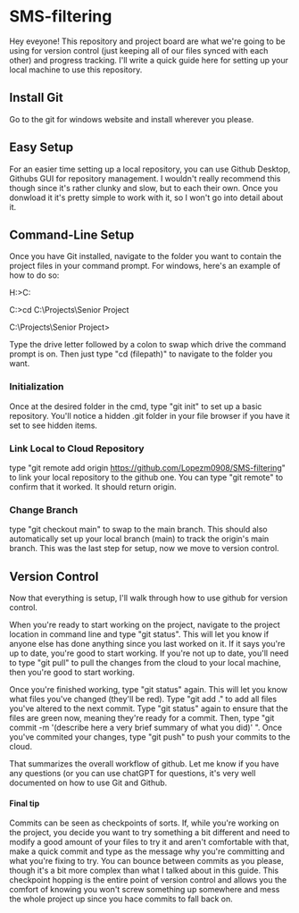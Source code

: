 # SMS-filtering
Hey eveyone! This repository and project board are what we're going to be using for version control (just keeping all of our files synced with each other) and progress tracking. I'll write a quick guide here for setting up your local machine to use this repository.

## Install Git
Go to the git for windows website and install wherever you please.

## Easy Setup
For an easier time setting up a local repository, you can use Github Desktop, Githubs GUI for repository management. I wouldn't really recommend this though since it's rather clunky and slow, but to each their own. Once you donwload it it's pretty simple to work with it, so I won't go into detail about it.

## Command-Line Setup
Once you have Git installed, navigate to the folder you want to contain the project files in your command prompt. For windows, here's an example of how to do so:

H:\>C:

C:\>cd C:\Projects\Senior Project

C:\Projects\Senior Project>

Type the drive letter followed by a colon to swap which drive the command prompt is on.
Then just type "cd (filepath)" to navigate to the folder you want.

### Initialization
Once at the desired folder in the cmd, type "git init" to set up a basic repository. You'll notice a hidden .git folder in your file browser if you have it set to see hidden items.

### Link Local to Cloud Repository
type "git remote add origin https://github.com/Lopezm0908/SMS-filtering" to link your local repository to the github one.
You can type "git remote" to confirm that it worked. It should return origin.

### Change Branch
type "git checkout main" to swap to the main branch. This should also automatically set up your local branch (main) to track the origin's main branch. This was the last step for setup, now we move to version control.



## Version Control
Now that everything is setup, I'll walk through how to use github for version control.

When you're ready to start working on the project, navigate to the project location in command line and type "git status". This will let you know if anyone else has done anything since you last worked on it. If it says you're up to date, you're good to start working. If you're not up to date, you'll need to type "git pull" to pull the changes from the cloud to your local machine, then you're good to start working.

Once you're finished working, type "git status" again. This will let you know what files you've changed (they'll be red). Type "git add ." to add all files you've altered to the next commit. Type "git status" again to ensure that the files are green now, meaning they're ready for a commit. Then, type "git commit -m '(describe here a very brief summary of what you did)' ". Once you've commited your changes, type "git push" to push your commits to the cloud.

That summarizes the overall workflow of github. Let me know if you have any questions (or you can use chatGPT for questions, it's very well documented on how to use Git and Github.


#### Final tip
Commits can be seen as checkpoints of sorts. If, while you're working on the project, you decide you want to try something a bit different and need to modify a good amount of your files to try it and aren't comfortable with that, make a quick commit and type as the message why you're committing and what you're fixing to try. You can bounce between commits as you please, though it's a bit more complex than what I talked about in this guide. This checkpoint hopping is the entire point of version control and allows you the comfort of knowing you won't screw something up somewhere and mess the whole project up since you hace commits to fall back on.